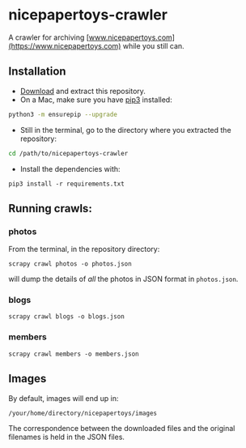 # nicepapertoys-crawler

A crawler for archiving [www.nicepapertoys.com](https://www.nicepapertoys.com) while you still can.

## Installation

* [Download](https://github.com/augeas/nicepapertoys-crawler/archive/refs/heads/main.zip) and extract this repository.
* On a Mac, make sure you have [pip3](https://pip.pypa.io/en/stable/installation/) installed:

```bash
python3 -m ensurepip --upgrade
```

* Still in the terminal, go to the directory where you extracted the repository:

```bash
cd /path/to/nicepapertoys-crawler
``` 

* Install the dependencies with:
```
pip3 install -r requirements.txt
```

## Running crawls:

### photos

From the terminal, in the repository directory:

```
scrapy crawl photos -o photos.json
```

will dump the details of *all* the photos in JSON format in `photos.json`.

### blogs

```
scrapy crawl blogs -o blogs.json
```

### members

```
scrapy crawl members -o members.json
```

## Images

By default, images will end up in:

```
/your/home/directory/nicepapertoys/images
```

The correspondence between the downloaded files and the original filenames is held in the JSON files.
 
